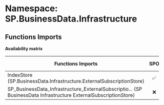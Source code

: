 # Namespace: SP.BusinessData.Infrastructure

## Functions Imports

**Availability matrix**

Functions Imports | SPO | SP 2019 | SP 2016 | SP 2013
----------|:---:|:-------:|:-------:|:-------
IndexStore (SP.BusinessData.Infrastructure.ExternalSubscriptionStore) | ✅ | ✅ | ✅ | ✅
<span title="SP_BusinessData_Infrastructure_ExternalSubscriptionStore">SP_BusinessData_Infrastructure_ExternalSubscriptio...</span> (SP BusinessData Infrastructure ExternalSubscriptionStore) | ❌ | ❌ | ❌ | ✅
